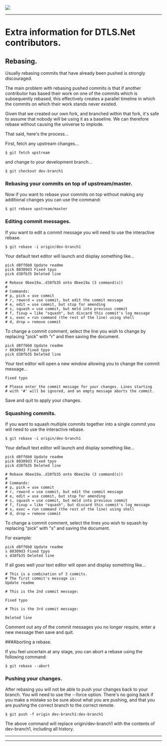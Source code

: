 ﻿

![](images/img.png)

----

# Extra information for DTLS.Net contributors.


## Rebasing.

Usually rebasing commits that have already been pushed is strongly discouraged. 

The main problem with rebasing pushed commits is that if another contributor has based
their work on one of the commits which is subsequently rebased, this effectively
creates a parallel timeline in which the commits on which their work stands never existed.

Given that we created our own fork, and branched within that fork, it's safe
to assume that nobody will be using it as a baseline. We can therefore rebase without causing
the universe to implode.

That said, here's the process...


First, fetch any upstream changes...

```
$ git fetch upstream 
```

and change to your development branch...

```
$ git checkout dev-branch1
```

### Rebasing your commits on top of upstream/master.

Now if you want to rebase your commits on top without making any additional changes you can use the command:

```
$ git rebase upstream/master
```

### Editing commit messages.

If you want to edit a commit message you will need to use the interactive rebase.

```
$ git rebase -i origin/dev-branch1
```

Your default text editor will launch and display something like...

```
pick d8ff6b0 Update readme
pick 80309d3 Fixed tpyo
pick d38fb35 Deleted line

# Rebase 0bee19a..d38fb35 onto 0bee19a (3 command(s))
#
# Commands:
# p, pick = use commit
# r, reword = use commit, but edit the commit message
# e, edit = use commit, but stop for amending
# s, squash = use commit, but meld into previous commit
# f, fixup = like "squash", but discard this commit's log message
# x, exec = run command (the rest of the line) using shell
# d, drop = remove commit
```
To change a commit comment, select the line you wish to change by replacing 
"pick" with "r" and then saving the document.

```
pick d8ff6b0 Update readme
r 80309d3 Fixed tpyo
pick d38fb35 Deleted line
```

Your text editor will open a new window allowing you to change the commit message...

```
Fixed typo

# Please enter the commit message for your changes. Lines starting
# with '#' will be ignored, and an empty message aborts the commit.
```

Save and quit to apply your changes.


### Squashing commits.

If you want to squash multiple commits together into a single commit you will need to use the interactive
rebase.

```
$ git rebase -i origin/dev-branch1
```

Your default text editor will launch and display something like...

```
pick d8ff6b0 Update readme
pick 80309d3 Fixed tpyo
pick d38fb35 Deleted line

# Rebase 0bee19a..d38fb35 onto 0bee19a (3 command(s))
#
# Commands:
# p, pick = use commit
# r, reword = use commit, but edit the commit message
# e, edit = use commit, but stop for amending
# s, squash = use commit, but meld into previous commit
# f, fixup = like "squash", but discard this commit's log message
# x, exec = run command (the rest of the line) using shell
# d, drop = remove commit
```
To change a commit comment, select the lines you wish to squash by replacing
"pick" with "s" and saving the document.


For example:

```
pick d8ff6b0 Update readme
s 80309d3 Fixed tpyo
s d38fb35 Deleted line
```

If all goes well your text editor will open and display something like... 

```
# This is a combination of 3 commits.
# The first commit's message is:
Update readme

# This is the 2nd commit message:

Fixed typo

# This is the 3rd commit message:

Deleted line
```

Comment out any of the commit messages you no longer require, enter a new message
then save and quit.


###Aborting a rebase.

If you feel uncertain at any stage, you can abort a rebase using the following command:

```
$ git rebase --abort
```


### Pushing your changes.

After rebasing you will not be able to push your changes back to your branch. You will need to use the --force option. 
There's no going back if you make a mistake so be sure about what you are pushing, and that you are pushing the correct branch to the correct remote.

```
$ git push -f origin dev-branch1:dev-branch1
```

The above command will replace origin/dev-branch1 with the contents of dev-branch1, including all history.

----

----

